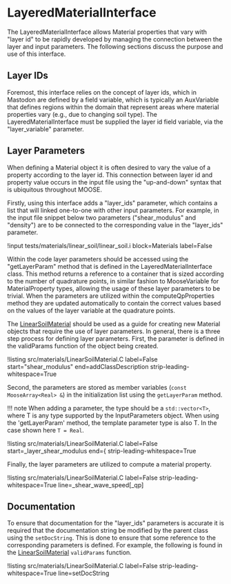 # LayeredMaterialInterface

The LayeredMaterialInterface allows Material properties that vary with "layer id" to be rapidly developed by managing
the connection between the layer and input parameters. The following sections discuss the purpose and use of this
interface.

## Layer IDs
Foremost, this interface relies on the concept of layer ids, which in Mastodon are defined by a field variable, which
is typically an AuxVariable that defines regions within the domain that represent areas where material properties
vary (e.g., due to changing soil type). The LayeredMaterialInterface must be supplied the layer id field variable, via
the "layer_variable" parameter.

## Layer Parameters
When defining a Material object it is often desired to vary the value of a property according to the layer id. This
connection between layer id and property value occurs in the input file using the "up-and-down" syntax that is
ubiquitous throughout MOOSE.

Firstly, using this interface adds a "layer_ids" parameter, which contains a list that will linked one-to-one with
other input parameters. For example, in the input file snippet below two parameters ("shear_modulus" and "density")
are to be connected to the corresponding value in the "layer_ids" parameter.

!input tests/materials/linear_soil/linear_soil.i block=Materials label=False

Within the code layer parameters should be accessed using the "getLayerParam" method that is defined in the LayeredMaterialInterface class. This method returns a reference to a container that is sized according to the number of quadrature points, in similar fashion to MooseVariable for MaterialProperty types, allowing the usage of these
layer parameters to be trivial. When the parameters are utilized within the computeQpProperties method they are updated
automatically to contain the correct values based on the values of the layer variable at the quadrature points.


The [LinearSoilMaterial](mastodon/LinearSoilMaterial.md) should be used as a guide for creating new Material objects that require the use of layer parameters. In general, there is a three step process for defining layer parameters. First, the parameter is defined in the validParams function of the object being created.

!listing src/materials/LinearSoilMaterial.C label=False start="shear_modulus" end=addClassDescription strip-leading-whitespace=True

Second, the parameters are stored as member variables (`const MooseArray<Real> &`) in the initialization list using
the `getLayerParam` method.

!!! note
    When adding a parameter, the type should be a `std::vector<T>`, where T is any type supported by the InputParameters
    object. When using the 'getLayerParam' method, the template parameter type is also T. In the case shown here `T = Real`.

!listing src/materials/LinearSoilMaterial.C label=False start=_layer_shear_modulus end={ strip-leading-whitespace=True

Finally, the layer parameters are utilized to compute a material property.

!listing src/materials/LinearSoilMaterial.C label=False strip-leading-whitespace=True line=_shear_wave_speed[_qp]

## Documentation
To ensure that documentation for the "layer_ids" parameters is accurate it is required that the documentation string be modified by the parent class using the `setDocString`. This is done to ensure that some reference to the corresponding parameters is defined. For example, the following is found in the [LinearSoilMaterial](mastodon/LinearSoilMaterial.md) `validParams` function.

!listing src/materials/LinearSoilMaterial.C label=False strip-leading-whitespace=True line=setDocString
